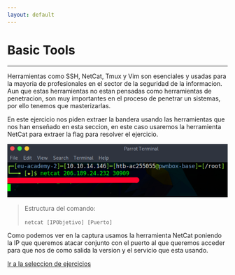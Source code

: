 ```yaml
---
layout: default
---
```


# Basic Tools
---
Herramientas como SSH, NetCat, Tmux y Vim son esenciales y usadas para la mayoria de profesionales en el sector de la seguridad de la informacion. Aun que estas herramientas no estan pensadas como herramientas de penetracion, son muy importantes en el proceso de penetrar un sistemas, por ello tenemos que masterizarlas.

En este ejercicio nos piden extraer la bandera usando las herramientas que nos han enseñado en esta seccion, en este caso usaremos la herramienta NetCat para extraer la flag para resolver el ejercicio.

![comando NetCat!](/assets/images/BasicTools/01.png "Comando NetCat para extraer la version del servicio del puerto indicado.")

>Estructura del comando:
>
>``netcat [IPObjetivo] [Puerto]``

Como podemos ver en la captura usamos la herramienta NetCat poniendo la IP que queremos atacar conjunto con el puerto al que queremos acceder para que nos de como salida la version y el servicio que esta usando.

[Ir a la seleccion de ejercicios](../GettingStarted.md)
